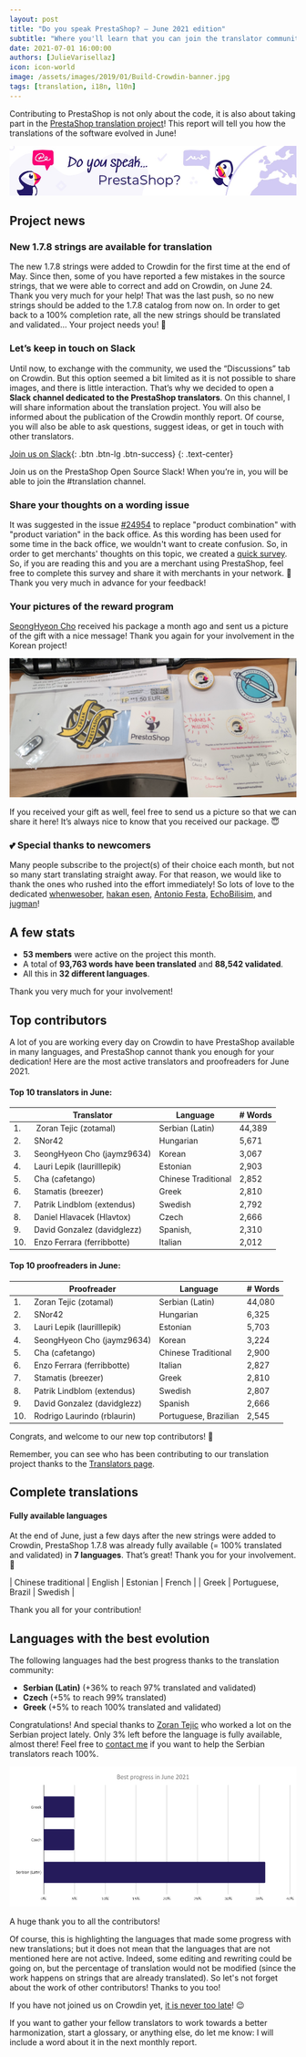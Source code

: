 ```yaml
---
layout: post
title: "Do you speak PrestaShop? – June 2021 edition"
subtitle: "Where you'll learn that you can join the translator community on Slack! "
date: 2021-07-01 16:00:00
authors: [JulieVarisellaz]
icon: icon-world
image: /assets/images/2019/01/Build-Crowdin-banner.jpg
tags: [translation, i18n, l10n]
---
```


Contributing to PrestaShop is not only about the code, it is also about taking part in the [PrestaShop translation project](https://crowdin.com/project/prestashop-official)! This report will tell you how the translations of the software evolved in June!

![Crowdin Monthly banner](/assets/images/2019/01/Build-Crowdin-banner.jpg)

## Project news

### New 1.7.8 strings are available for translation

The new 1.7.8 strings were added to Crowdin for the first time at the end of May. Since then, some of you have reported a few mistakes in the source strings, that we were able to correct and add on Crowdin, on June 24. Thank you very much for your help! That was the last push, so no new strings should be added to the 1.7.8 catalog from now on. In order to get back to a 100% completion rate, all the new strings should be translated and validated... Your project needs you! :muscle: 

### Let’s keep in touch on Slack

Until now, to exchange with the community, we used the “Discussions” tab on Crowdin. But this option seemed a bit limited as it is not possible to share images, and there is little interaction. That’s why we decided to open a **Slack channel dedicated to the PrestaShop translators**. 
On this channel, I will share information about the translation project. You will also be informed about the publication of the Crowdin monthly report. Of course, you will also be able to ask questions, suggest ideas, or get in touch with other translators.

[Join us on Slack](https://join.slack.com/t/prestashop/shared_invite/zt-dkmbz5qf-I~FlEWwmRUOXunc5ui0Ucg){: .btn .btn-lg .btn-success}
{: .text-center}

Join us on the PrestaShop Open Source Slack! When you’re in, you will be able to join the #translation channel.

### Share your thoughts on a wording issue
It was suggested in the issue [#24954](https://github.com/PrestaShop/PrestaShop/issues/24954) to replace "product combination" with "product variation" in the back office. As this wording has been used for some time in the back office, we wouldn't want to create confusion. So, in order to get merchants' thoughts on this topic, we created a [quick survey](https://forms-prestashop.typeform.com/to/lgX5aZea).
So, if you are reading this and you are a merchant using PrestaShop, feel free to complete this survey and share it with merchants in your network. :pray:
Thank you very much in advance for your feedback!
### Your pictures of the reward program

[SeongHyeon Cho](https://crowdin.com/profile/jaymz9634) received his package a month ago and sent us a picture of the gift with a nice message! Thank you again for your involvement in the Korean project! 

![SeongHyeon Cho's goodies reward program](/assets/images/2021/07/build-crowdin-goodies-cho-june21.png)

If you received your gift as well, feel free to send us a picture so that we can share it here! It’s always nice to know that you received our package. :innocent:

### :two_hearts: Special thanks to newcomers

Many people subscribe to the project(s) of their choice each month, but not so many start translating straight away. For that reason, we would like to thank the ones who rushed into the effort immediately! So lots of love to the dedicated [whenwesober](https://crowdin.com/profile/whenwesober), [hakan esen](https://crowdin.com/profile/esenhakan), [Antonio Festa](https://crowdin.com/profile/alessandrafesta), [EchoBilisim](https://crowdin.com/profile/echobilisim), and [jugman](https://crowdin.com/profile/jugman)! 

## A few stats
 
* **53 members** were active on the project this month.
* A total of **93,763 words have been translated** and **88,542 validated**.
* All this in **32 different languages**.
 
Thank you very much for your involvement!

## Top contributors
 
A lot of you are working every day on Crowdin to have PrestaShop available in many languages, and PrestaShop cannot thank you enough for your dedication! Here are the most active translators and proofreaders for June 2021.
 
#### Top 10 translators in June:
 
| |Translator | Language | # Words
|-|---------- | -------- | ----------------
| 1. |‫‬ Zoran Tejic (zotamal) | Serbian (Latin) | 44,389 
| 2. | SNor42 | Hungarian | 5,671
| 3. | SeongHyeon Cho (jaymz9634) | Korean | 3,067
| 4. | Lauri Lepik (laurilllepik) | Estonian | 2,903
| 5. | Cha (cafetango) | Chinese Traditional | 2,852
| 6. | Stamatis (breezer) | Greek | 2,810
| 7. | Patrik Lindblom (extendus) | Swedish | 2,792
| 8. | Daniel Hlavacek (Hlavtox) | Czech | 2,666
| 9. | David Gonzalez (davidglezz) | Spanish, | 2,310
| 10. | Enzo Ferrara (ferribbotte) | Italian | 2,012
 
#### Top 10 proofreaders in June:
 
| | Proofreader | Language | # Words
|-| ---------- | -------- | ----------------
| 1. | Zoran Tejic (zotamal) | Serbian (Latin) | 44,080
| 2. | SNor42 | Hungarian | 6,325
| 3. | Lauri Lepik (laurilllepik) | Estonian | 5,703
| 4. | SeongHyeon Cho (jaymz9634) | Korean | 3,224
| 5. | Cha (cafetango) | Chinese Traditional | 2,900
| 6. | Enzo Ferrara (ferribbotte) | Italian | 2,827
| 7. | Stamatis (breezer) | Greek | 2,810
| 8. | Patrik Lindblom (extendus) | Swedish | 2,807
| 9. | David Gonzalez (davidglezz) | Spanish | 2,666
| 10. | Rodrigo Laurindo (rblaurin) | Portuguese, Brazilian | 2,545

Congrats, and welcome to our new top contributors! :clap:
 
Remember, you can see who has been contributing to our translation project thanks to the [Translators page](https://translators.prestashop.com/).
 
## Complete translations
 
#### Fully available languages
 
At the end of June, just a few days after the new strings were added to Crowdin, PrestaShop 1.7.8 was already fully available (= 100% translated and validated) in **7 languages**. That’s great! Thank you for your involvement. :tada:
 
| Chinese traditional | English | Estonian | French | 
| Greek | Portuguese, Brazil | Swedish |

Thank you all for your contribution! 

## Languages with the best evolution

The following languages had the best progress thanks to the translation community:
 
* **Serbian (Latin)** (+36% to reach 97% translated and validated) 
* **Czech** (+5% to reach 99% translated)
* **Greek** (+5% to reach 100% translated and validated)

Congratulations! And special thanks to [Zoran Tejic](https://crowdin.com/profile/zotamal) who worked a lot on the Serbian project lately. Only 3% left before the language is fully available, almost there! Feel free to [contact me](https://crowdin.com/profile/julievrz) if you want to help the Serbian translators reach 100%.
 
![Best translation progress in June 2021](/assets/images/2021/07/build-crowdin-progress-june21.png)

A huge thank you to all the contributors!
 
Of course, this is highlighting the languages that made some progress with new translations; but it does not mean that the languages that are not mentioned here are not active. Indeed, some editing and rewriting could be going on, but the percentage of translation would not be modified (since the work happens on strings that are already translated). So let's not forget about the work of other contributors! Thanks to you too!

If you have not joined us on Crowdin yet, [it is never too late](https://crowdin.com/project/prestashop-official)! :wink:
 
If you want to gather your fellow translators to work towards a better harmonization, start a glossary, or anything else, do let me know: I will include a word about it in the next monthly report.

